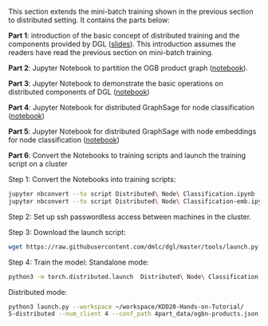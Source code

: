 This section extends the mini-batch training shown in the previous section to distributed setting. It contains the parts below:

**Part 1**: introduction of the basic concept of distributed training and the components provided by DGL
([slides](https://github.com/dglai/KDD20-Hands-on-Tutorial/raw/master/5-distributed/distributed%20training%20tutorial.pptx)).
This introduction assumes the readers have read the previous section on mini-batch training.

**Part 2**: Jupyter Notebook to partition the OGB product graph
([notebook](https://github.com/dglai/KDD20-Hands-on-Tutorial/blob/master/5-distributed/partition.ipynb)).

**Part 3**: Jupyter Notebook to demonstrate the basic operations on distributed components of DGL
([notebook](https://github.com/dglai/KDD20-Hands-on-Tutorial/blob/master/5-distributed/basic.ipynb))

**Part 4**: Jupyter Notebook for distributed GraphSage for node classification
([notebook](https://github.com/dglai/KDD20-Hands-on-Tutorial/blob/master/5-distributed/Distributed%20Node%20Classification.ipynb))

**Part 5**: Jupyter Notebook for distributed GraphSage with node embeddings for node classification
([notebook](https://github.com/dglai/KDD20-Hands-on-Tutorial/blob/master/5-distributed/Distributed%20Node%20Classification-emb.ipynb))

**Part 6**: Convert the Notebooks to training scripts and launch the training script on a cluster

Step 1: Convert the Notebooks into training scripts:
```bash
jupyter nbconvert --to script Distributed\ Node\ Classification.ipynb
jupyter nbconvert --to script Distributed\ Node\ Classification-emb.ipynb
```

Step 2: Set up ssh passwordless access between machines in the cluster.

Step 3: Download the launch script:
```bash
wget https://raw.githubusercontent.com/dmlc/dgl/master/tools/launch.py
```

Step 4: Train the model:
Standalone mode:
```bash
python3 -m torch.distributed.launch  Distributed\ Node\ Classification.py --ip_config ip_config.txt --num-epochs 10 --batch-size 5000 --num-hidden 512 --conf_path standalone_data/ogbn-products.json
```

Distributed mode:
```bash
python3 launch.py --workspace ~/workspace/KDD20-Hands-on-Tutorial/
5-distributed --num_client 4 --conf_path 4part_data/ogbn-products.json --ip_config ip_config.txt "python3 Distributed\ Node\ Classification.py --ip_config ip_config.txt --num-epochs 10 --batch-size 5000 --num-hidden 512 --conf_path standalone_data/ogbn-products.json"
```

